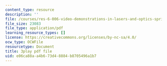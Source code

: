 ```yaml
---
content_type: resource
description: ''
file: /courses/res-6-006-video-demonstrations-in-lasers-and-optics-spring-2008/e06ca88aa4b673d48884b8705496a1b7_4YPxRTFxy2A.pdf
file_size: 23083
file_type: application/pdf
learning_resource_types: []
license: https://creativecommons.org/licenses/by-nc-sa/4.0/
ocw_type: OCWFile
resourcetype: Document
title: 3play pdf file
uid: e06ca88a-a4b6-73d4-8884-b8705496a1b7
---
```

